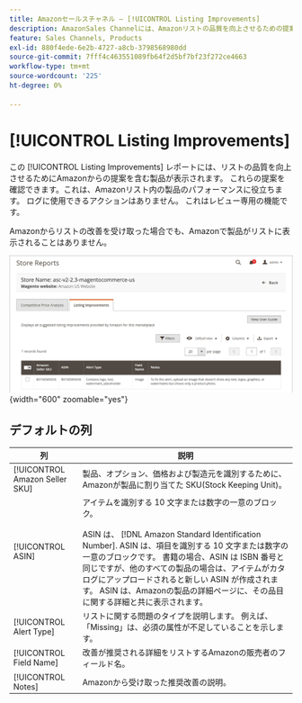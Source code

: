 ```yaml
---
title: Amazonセールスチャネル — [!UICONTROL Listing Improvements]
description: AmazonSales Channelには、Amazonリストの品質を向上させるための提案を提供する「リストの改善」レポートが用意されています。
feature: Sales Channels, Products
exl-id: 880f4ede-6e2b-4727-a8cb-3798568980dd
source-git-commit: 7fff4c463551089fb64f2d5bf7bf23f272ce4663
workflow-type: tm+mt
source-wordcount: '225'
ht-degree: 0%

---
```


# [!UICONTROL Listing Improvements]

この [!UICONTROL Listing Improvements] レポートには、リストの品質を向上させるためにAmazonからの提案を含む製品が表示されます。 これらの提案を確認できます。これは、Amazonリスト内の製品のパフォーマンスに役立ちます。 ログに使用できるアクションはありません。 これはレビュー専用の機能です。

Amazonからリストの改善を受け取った場合でも、Amazonで製品がリストに表示されることはありません。

![リストの改善点](assets/amazon-listing-improvements.png){width="600" zoomable="yes"}

## デフォルトの列

| 列 | 説明 |
|--------------------------------|------------------------------------------------------------------------------------------------------------------------------------------------------------------------------------------------------------------------------------------------------------------------------------------------------------------------------------------------------------------------------------------------------------------------------------------------------------------------------------------|
| [!UICONTROL Amazon Seller SKU] | 製品、オプション、価格および製造元を識別するために、Amazonが製品に割り当てた SKU(Stock Keeping Unit)。 |
| [!UICONTROL ASIN] | アイテムを識別する 10 文字または数字の一意のブロック。<br><br>ASIN は、 [!DNL Amazon Standard Identification Number]. ASIN は、項目を識別する 10 文字または数字の一意のブロックです。 書籍の場合、ASIN は ISBN 番号と同じですが、他のすべての製品の場合は、アイテムがカタログにアップロードされると新しい ASIN が作成されます。 ASIN は、Amazonの製品の詳細ページに、その品目に関する詳細と共に表示されます。 |
| [!UICONTROL Alert Type] | リストに関する問題のタイプを説明します。 例えば、「Missing」は、必須の属性が不足していることを示します。 |
| [!UICONTROL Field Name] | 改善が推奨される詳細をリストするAmazonの販売者のフィールド名。 |
| [!UICONTROL Notes] | Amazonから受け取った推奨改善の説明。 |
